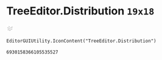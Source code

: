 # TreeEditor.Distribution `19x18`
<img src="/img/TreeEditor.Distribution.png" width=19 height=18>

``` CSharp
EditorGUIUtility.IconContent("TreeEditor.Distribution")
```
```
6930158366105535527
```
